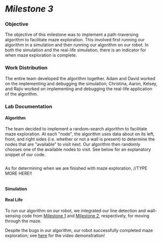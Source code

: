 # __*Milestone 3*__

### Objective
The objective of this milestone was to implement a path-traversing algorithm to facilitate maze exploration. This involved first running our algorithm in a simulation and then running our algorithm on our robot. In both the simulation and the real-life simulation, there is an indicator for when maze exploration is complete.

### Work Distribution
The entire team developed the algorithm together. Adam and David worked on the implementing and debugging the simulation; Christina, Aaron, Kelsey, and Rajiv worked on implementing and debugging the real-life application of the algorithm.

### Lab Documentation

#### Algorithm
The team decided to implement a random-search algorithm to facilitate maze exploration. At each "node", the algorithm uses data about on its left, front, and right sides (i.e. whether or not a wall is present) to determine the nodes that are "available" to visit next. Our algorithm then randomly chooses one of the available nodes to visit. See below for an explanatory snippet of our code.

```c++
```

As for determining when we are finished with maze exploration, //TYPE MORE HERE!!

```c++
```

#### Simulation

#### Real Life
To run our algorithm on our robot, we integrated our line detection and wall-sensing code from [Milestone 1](Milestone1Page.md) and [Milestone 2](Milestone2Page.md), respectively, for moving through the maze.

Despite the bugs in our algorithm, our robot successfully completed maze exploration; see [here](https://www.youtube.com/watch?v=RCDYiQO79UA&index=1&list=PLpzyLEaV2FZwIKaHse5H3hJURWajDci3Z) for the video demonstration!

